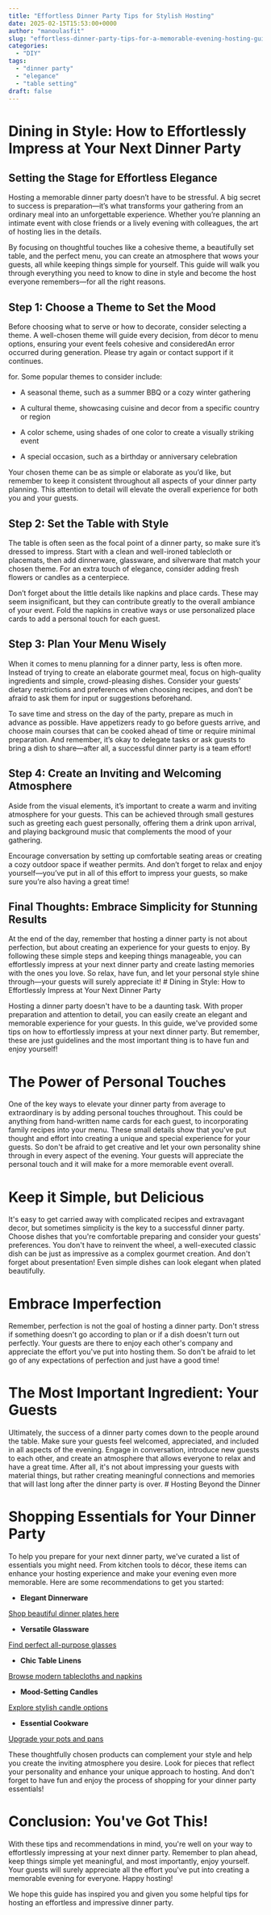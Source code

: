 ```yaml
---
title: "Effortless Dinner Party Tips for Stylish Hosting"
date: 2025-02-15T15:53:00+0000
author: "manoulasfit"
slug: "effortless-dinner-party-tips-for-a-memorable-evening-hosting-guide"
categories:
  - "DIY"
tags:
  - "dinner party"
  - "elegance"
  - "table setting"
draft: false
---
```

# Dining in Style: How to Effortlessly Impress at Your Next Dinner Party

## Setting the Stage for Effortless Elegance

Hosting a memorable dinner party doesn’t have to be stressful. A big secret to success is preparation—it’s what transforms your gathering from an ordinary meal into an unforgettable experience. Whether you’re planning an intimate event with close friends or a lively evening with colleagues, the art of hosting lies in the details.

By focusing on thoughtful touches like a cohesive theme, a beautifully set table, and the perfect menu, you can create an atmosphere that wows your guests, all while keeping things simple for yourself. This guide will walk you through everything you need to know to dine in style and become the host everyone remembers—for all the right reasons.

## Step 1: Choose a Theme to Set the Mood

Before choosing what to serve or how to decorate, consider selecting a theme. A well-chosen theme will guide every decision, from décor to menu options, ensuring your event feels cohesive and consideredAn error occurred during generation. Please try again or contact support if it continues.

for. Some popular themes to consider include:

- A seasonal theme, such as a summer BBQ or a cozy winter gathering

- A cultural theme, showcasing cuisine and decor from a specific country or region

- A color scheme, using shades of one color to create a visually striking event

- A special occasion, such as a birthday or anniversary celebration

Your chosen theme can be as simple or elaborate as you’d like, but remember to keep it consistent throughout all aspects of your dinner party planning. This attention to detail will elevate the overall experience for both you and your guests.

## Step 2: Set the Table with Style

The table is often seen as the focal point of a dinner party, so make sure it’s dressed to impress. Start with a clean and well-ironed tablecloth or placemats, then add dinnerware, glassware, and silverware that match your chosen theme. For an extra touch of elegance, consider adding fresh flowers or candles as a centerpiece.

Don’t forget about the little details like napkins and place cards. These may seem insignificant, but they can contribute greatly to the overall ambiance of your event. Fold the napkins in creative ways or use personalized place cards to add a personal touch for each guest.

## Step 3: Plan Your Menu Wisely

When it comes to menu planning for a dinner party, less is often more. Instead of trying to create an elaborate gourmet meal, focus on high-quality ingredients and simple, crowd-pleasing dishes. Consider your guests’ dietary restrictions and preferences when choosing recipes, and don’t be afraid to ask them for input or suggestions beforehand.

To save time and stress on the day of the party, prepare as much in advance as possible. Have appetizers ready to go before guests arrive, and choose main courses that can be cooked ahead of time or require minimal preparation. And remember, it’s okay to delegate tasks or ask guests to bring a dish to share—after all, a successful dinner party is a team effort!

## Step 4: Create an Inviting and Welcoming Atmosphere

Aside from the visual elements, it’s important to create a warm and inviting atmosphere for your guests. This can be achieved through small gestures such as greeting each guest personally, offering them a drink upon arrival, and playing background music that complements the mood of your gathering.

Encourage conversation by setting up comfortable seating areas or creating a cozy outdoor space if weather permits. And don’t forget to relax and enjoy yourself—you’ve put in all of this effort to impress your guests, so make sure you’re also having a great time!

## Final Thoughts: Embrace Simplicity for Stunning Results

At the end of the day, remember that hosting a dinner party is not about perfection, but about creating an experience for your guests to enjoy. By following these simple steps and keeping things manageable, you can effortlessly impress at your next dinner party and create lasting memories with the ones you love. So relax, have fun, and let your personal style shine through—your guests will surely appreciate it! # Dining in Style: How to Effortlessly Impress at Your Next Dinner Party

Hosting a dinner party doesn't have to be a daunting task. With proper preparation and attention to detail, you can easily create an elegant and memorable experience for your guests. In this guide, we've provided some tips on how to effortlessly impress at your next dinner party. But remember, these are just guidelines and the most important thing is to have fun and enjoy yourself!

# The Power of Personal Touches

One of the key ways to elevate your dinner party from average to extraordinary is by adding personal touches throughout. This could be anything from hand-written name cards for each guest, to incorporating family recipes into your menu. These small details show that you've put thought and effort into creating a unique and special experience for your guests. So don't be afraid to get creative and let your own personality shine through in every aspect of the evening. Your guests will appreciate the personal touch and it will make for a more memorable event overall.

# Keep it Simple, but Delicious

It's easy to get carried away with complicated recipes and extravagant decor, but sometimes simplicity is the key to a successful dinner party. Choose dishes that you're comfortable preparing and consider your guests' preferences. You don't have to reinvent the wheel, a well-executed classic dish can be just as impressive as a complex gourmet creation. And don't forget about presentation! Even simple dishes can look elegant when plated beautifully.

# Embrace Imperfection

Remember, perfection is not the goal of hosting a dinner party. Don't stress if something doesn't go according to plan or if a dish doesn't turn out perfectly. Your guests are there to enjoy each other's company and appreciate the effort you've put into hosting them. So don't be afraid to let go of any expectations of perfection and just have a good time!

# The Most Important Ingredient: Your Guests

Ultimately, the success of a dinner party comes down to the people around the table. Make sure your guests feel welcomed, appreciated, and included in all aspects of the evening. Engage in conversation, introduce new guests to each other, and create an atmosphere that allows everyone to relax and have a great time. After all, it's not about impressing your guests with material things, but rather creating meaningful connections and memories that will last long after the dinner party is over. # Hosting Beyond the Dinner

# Shopping Essentials for Your Dinner Party

To help you prepare for your next dinner party, we've curated a list of essentials you might need. From kitchen tools to décor, these items can enhance your hosting experience and make your evening even more memorable. Here are some recommendations to get you started:

- **Elegant Dinnerware**

[Shop beautiful dinner plates here](https://www.example.com/dinnerware)

- **Versatile Glassware**

[Find perfect all-purpose glasses](https://www.example.com/glassware)

- **Chic Table Linens**

[Browse modern tablecloths and napkins](https://www.example.com/linens)

- **Mood-Setting Candles**

[Explore stylish candle options](https://www.example.com/candles)

- **Essential Cookware**

[Upgrade your pots and pans](https://www.example.com/cookware)

These thoughtfully chosen products can complement your style and help you create the inviting atmosphere you desire. Look for pieces that reflect your personality and enhance your unique approach to hosting. And don't forget to have fun and enjoy the process of shopping for your dinner party essentials!

# Conclusion: You've Got This!

With these tips and recommendations in mind, you're well on your way to effortlessly impressing at your next dinner party. Remember to plan ahead, keep things simple yet meaningful, and most importantly, enjoy yourself. Your guests will surely appreciate all the effort you've put into creating a memorable evening for everyone. Happy hosting! 

We hope this guide has inspired you and given you some helpful tips for hosting an effortless and impressive dinner party.

```

```